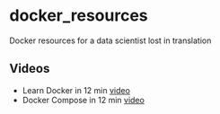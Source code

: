 # docker_resources
Docker resources for a data scientist lost in translation

## Videos

- Learn Docker in 12 min [video](https://youtu.be/YFl2mCHdv24)
- Docker Compose in 12 min [video](https://youtu.be/Qw9zlE3t8Ko)
